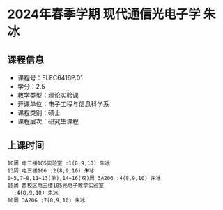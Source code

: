 # 2024年春季学期 现代通信光电子学 朱冰






## 课程信息

- 课程号：ELEC6416P.01
- 学分：2.5
- 教学类型：理论实验课
- 开课单位：电子工程与信息科学系
- 课程类别：硕士
- 课程层次：研究生课程

## 上课时间

```
10周 电三楼105实验室 :1(8,9,10) 朱冰
13周 电三楼106 :2(8,9,10) 朱冰
1~5,7~8,11~13(单),14~16(双)周 3A206 :4(8,9,10) 朱冰
15周 西校区电三楼105光电子教学实验室
  :4(8,9,10) 朱冰
10周 3A206 :7(8,9,10) 朱冰
```

